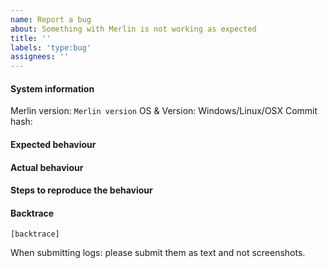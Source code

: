 ```yaml
---
name: Report a bug
about: Something with Merlin is not working as expected
title: ''
labels: 'type:bug'
assignees: ''
---
```


#### System information

Merlin version: `Merlin version`
OS & Version: Windows/Linux/OSX
Commit hash: 

#### Expected behaviour


#### Actual behaviour


#### Steps to reproduce the behaviour


#### Backtrace

````
[backtrace]
````

When submitting logs: please submit them as text and not screenshots.